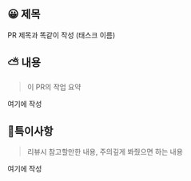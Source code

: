 ## 😀 제목

PR 제목과 똑같이 작성 (태스크 이름)

## ⛅️ 내용

> 이 PR의 작업 요약

여기에 작성

## 🎸특이사항

> 리뷰시 참고할만한 내용, 주의깊게 봐줬으면 하는 내용

여기에 작성 
